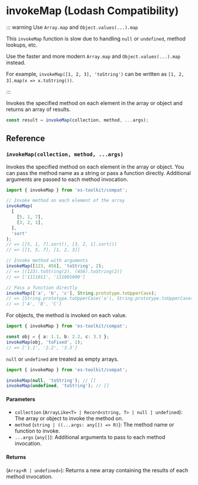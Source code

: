 # invokeMap (Lodash Compatibility)

::: warning Use `Array.map` and `Object.values(...).map`

This `invokeMap` function is slow due to handling `null` or `undefined`, method lookups, etc.

Use the faster and more modern `Array.map` and `Object.values(...).map` instead.

For example, `invokeMap([1, 2, 3], 'toString')` can be written as `[1, 2, 3].map(x => x.toString())`.

:::

Invokes the specified method on each element in the array or object and returns an array of results.

```typescript
const result = invokeMap(collection, method, ...args);
```

## Reference

### `invokeMap(collection, method, ...args)`

Invokes the specified method on each element in the array or object. You can pass the method name as a string or pass a function directly. Additional arguments are passed to each method invocation.

```typescript
import { invokeMap } from 'es-toolkit/compat';

// Invoke method on each element of the array
invokeMap(
  [
    [5, 1, 7],
    [3, 2, 1],
  ],
  'sort'
);
// => [[5, 1, 7].sort(), [3, 2, 1].sort()]
// => [[1, 5, 7], [1, 2, 3]]

// Invoke method with arguments
invokeMap([123, 456], 'toString', 2);
// => [(123).toString(2), (456).toString(2)]
// => ['1111011', '111001000']

// Pass a function directly
invokeMap(['a', 'b', 'c'], String.prototype.toUpperCase);
// => [String.prototype.toUpperCase('a'), String.prototype.toUpperCase('b'), String.prototype.toUpperCase('c')]
// => ['A', 'B', 'C']
```

For objects, the method is invoked on each value.

```typescript
import { invokeMap } from 'es-toolkit/compat';

const obj = { a: 1.1, b: 2.2, c: 3.3 };
invokeMap(obj, 'toFixed', 1);
// => ['1.1', '2.2', '3.3']
```

`null` or `undefined` are treated as empty arrays.

```typescript
import { invokeMap } from 'es-toolkit/compat';

invokeMap(null, 'toString'); // []
invokeMap(undefined, 'toString'); // []
```

#### Parameters

- `collection` (`ArrayLike<T> | Record<string, T> | null | undefined`): The array or object to invoke the method on.
- `method` (`string | ((...args: any[]) => R)`): The method name or function to invoke.
- `...args` (`any[]`): Additional arguments to pass to each method invocation.

#### Returns

(`Array<R | undefined>`): Returns a new array containing the results of each method invocation.
